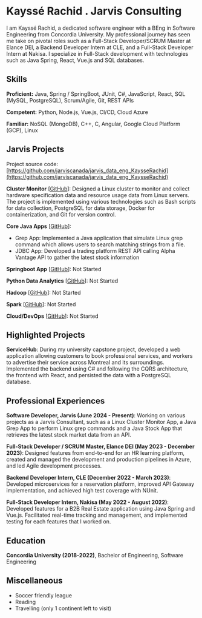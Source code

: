 # Kayssé Rachid . Jarvis Consulting

I am Kayssé Rachid, a dedicated software engineer with a BEng in Software Engineering from Concordia University. My professional journey has seen me take on pivotal roles such as a Full-Stack Developer/SCRUM Master at Elance DEI, a Backend Developer Intern at CLE, and a Full-Stack Developer Intern at Nakisa. I specialize in Full-Stack development with technologies such as Java Spring, React, Vue.js and SQL databases.

## Skills

**Proficient:** Java, Spring / SpringBoot, JUnit, C#, JavaScript, React, SQL (MySQL, PostgreSQL), Scrum/Agile, Git, REST APIs

**Competent:** Python, Node.js, Vue.js, CI/CD, Cloud Azure

**Familiar:** NoSQL (MongoDB), C++, C, Angular, Google Cloud Platform (GCP), Linux

## Jarvis Projects

Project source code: [https://github.com/jarviscanada/jarvis_data_eng_KaysseRachid](https://github.com/jarviscanada/jarvis_data_eng_KaysseRachid)


**Cluster Monitor** [[GitHub](https://github.com/jarviscanada/jarvis_data_eng_KaysseRachid/tree/master/linux_sql)]: Designed a Linux cluster to monitor and collect hardware specification data and resource usage data from Linux servers. The project is implemented using various technologies such as Bash scripts for data collection, PostgreSQL for data storage, Docker for containerization, and Git for version control.

**Core Java Apps** [[GitHub](https://github.com/jarviscanada/jarvis_data_eng_KaysseRachid/tree/master/core_java)]:
      
  - Grep App: Implemented a Java application that simulate Linux grep command which allows users to search matching strings from a file.
  - JDBC App: Developed a trading platform REST API calling Alpha Vantage API to gather the latest stock information

**Springboot App** [[GitHub](https://github.com/jarviscanada/jarvis_data_eng_KaysseRachid/tree/master/springboot)]: Not Started

**Python Data Analytics** [[GitHub](https://github.com/jarviscanada/jarvis_data_eng_KaysseRachid/tree/master/python_data_anlytics)]: Not Started

**Hadoop** [[GitHub](https://github.com/jarviscanada/jarvis_data_eng_KaysseRachid/tree/master/hadoop)]: Not Started

**Spark** [[GitHub](https://github.com/jarviscanada/jarvis_data_eng_KaysseRachid/tree/master/spark)]: Not Started

**Cloud/DevOps** [[GitHub](https://github.com/jarviscanada/jarvis_data_eng_KaysseRachid/tree/master/cloud_devops)]: Not Started


## Highlighted Projects
**ServiceHub**: During my university capstone project, developed a web application allowing customers to book professional services, and workers to advertise their service across Montreal and its surroundings. Implemented the backend using C# and following the CQRS architecture, the frontend with React, and persisted the data with a PostgreSQL database.


## Professional Experiences

**Software Developer, Jarvis (June 2024 - Present)**: Working on various projects as a Jarvis Consultant, such as a Linux Cluster Monitor App, a Java Grep App to perform Linux grep commands and a Java Stock App that retrieves the latest stock market data from an API.

**Full-Stack Developer / SCRUM Master, Elance DEI (May 2023 - December 2023)**: Designed features from end-to-end for an HR learning platform, created and managed the development and production pipelines in Azure, and led Agile development processes.

**Backend Developer Intern, CLE (December 2022 - March 2023)**: Developed microservices for a reservation platform, improved API Gateway implementation, and achieved high test coverage with NUnit.

**Full-Stack Developer Intern, Nakisa (May 2022 - August 2022)**: Developed features for a B2B Real Estate application using Java Spring and Vue.js. Facilitated real-time tracking and management, and implemented testing for each features that I worked on.


## Education
**Concordia University (2018-2022)**, Bachelor of Engineering, Software Engineering


## Miscellaneous
- Soccer friendly league
- Reading
- Travelling (only 1 continent left to visit)